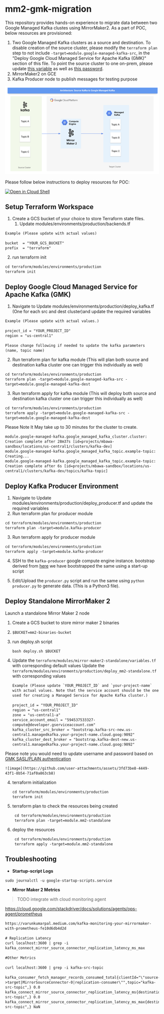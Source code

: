 # mm2-gmk-migration
This repository provides hands-on experience to migrate data between two Google Managed Kafka clustes using MirrorMaker2. As a part of POC, below resources are provisioned:
1. Two Google Managed Kafka clusters as a source and destination. To disable creation of the source cluster, please modify the `terraform plan` step to not include `-target=module.google-managed-kafka-src`, in the "Deploy Google Cloud Managed Service for Apache Kafka (GMK)" section of this file. To point the source cluster to one on-prem, please update [this variable](https://github.com/GoogleCloudPlatform/professional-services/blob/main/examples/mm2-gmk-migration/terraform/modules/environments/production/deploy_mm2-standalone.tf#L12) as well as [this password](https://github.com/GoogleCloudPlatform/professional-services/blob/main/examples/mm2-gmk-migration/terraform/modules/mirror-maker2-standalone/mm2standalone.tf#L129).
2. MirrorMaker2 on GCE
3. Kafka Producer node to publish messages for testing purpose

<img src="./static/Kafka Migration using MM2.png" alt="drawing" width="600"/>

Please follow below instructions to deploy resources for POC:

[![Open in Cloud Shell](http://gstatic.com/cloudssh/images/open-btn.svg)](https://console.cloud.google.com/cloudshell/editor?cloudshell_git_repo=https%3A%2F%2Fgithub.com%2Fmandeeptrehan%2Fmm2-gmk-migration.git)

## Setup Terraform Workspace

1. Create a GCS bucket of your choice to store Terraform state files. 
   1. Update modules/environments/production/backends.tf
```
Example (Please update with actual values)

bucket  = "YOUR_GCS_BUCKET"
prefix  = "terraform" 
```
2. run terraform init
```
cd terraform/modules/environments/production
terraform init
```

## Deploy Google Cloud Managed Service for Apache Kafka (GMK)
1. Navigate to Update modules/environments/production/deploy_kafka.tf (One for each src and dest cluster)and update the required variables
```
Example (Please update with actual values.)

project_id = "YOUR_PROJECT_ID"
region = "us-central1"

Please change following if needed to update the kafka parameters (name, topic name)
```
2. Run terraform plan for kafka module (This will plan both source and destination kafka cluster one can trigger this individually as well)
```
cd terraform/modules/environments/production
terraform plan -target=module.google-managed-kafka-src -target=module.google-managed-kafka-dest
```
3. Run terraform apply for kafka module (This will deploy both source and destination kafka cluster one can trigger this individually as well)
```
cd terraform/modules/environments/production
terraform apply -target=module.google-managed-kafka-src -target=module.google-managed-kafka-dest
```

Please Note It May take up to 30 minutes for the cluster to create.
```
module.google-managed-kafka.google_managed_kafka_cluster.cluster: Creation complete after 28m37s [id=projects/mbawa-sandbox/locations/us-central1/clusters/kafka-dev]
module.google-managed-kafka.google_managed_kafka_topic.example-topic: Creating...
module.google-managed-kafka.google_managed_kafka_topic.example-topic: Creation complete after 6s [id=projects/mbawa-sandbox/locations/us-central1/clusters/kafka-dev/topics/kafka-topic]
```

## Deploy Kafka Producer Environment
1. Navigate to Update modules/environments/production/deploy_producer.tf and update the required variables
2. Run terraform plan for producer module
```
cd terraform/modules/environments/production
terraform plan -target=module.kafka-producer
```
3. Run terraform apply for producer module
```
cd terraform/modules/environments/production
terraform apply -target=module.kafka-producer
```

4. SSH to the `kafka-producer` google compute engine instance.
bootstrap derived from [here](https://cloud.google.com/managed-service-for-apache-kafka/docs/quickstart-python)
we have bootstrapped the same using a start-up script


5. Edit/Upload the `producer.py` script and run the same using `python producer.py` to generate data. (This is a Python3 file).


## Deploy Standalone MirrorMaker 2

Launch a standalone Mirror Maker 2 node
1. Create a GCS bucket to store mirror maker 2 binaries
2.  ```
    $BUCKET=mm2-binaries-bucket
    ```
3. run deploy.sh script
    ```
    bash deploy.sh $BUCKET
    ```
4. Update the `terraform/modules/mirror-maker2-standalone/variables.tf` with corresponding default values
   Update the `terraform/modules/environments/production/deploy_mm2-standalone.tf` with corresponding values
    ```
    Example (Please update `YOUR_PROJECT_ID` and `your-project-name` with actual values. Note that the service account should be the one used for creating a Managed Service for Apache Kafka cluster.)
    
    project_id = "YOUR_PROJECT_ID"
    region = "us-central1"
    zone = "us-central1-a"
    service_account_email = "594537533327-compute@developer.gserviceaccount.com"
    kafka_cluster_src_broker = "bootstrap.kafka-src-new.us-central1.managedkafka.your-project-name.cloud.goog:9092"
    kafka_cluster_dest_broker = "bootstrap.kafka-dest-new.us-central1.managedkafka.your-project-name.cloud.goog:9092"
    ```
Please note you would need to update username and password based on [GMK SASL/PLAIN authentication](https://cloud.google.com/managed-service-for-apache-kafka/docs/authentication-kafka#sasl-plain)

    
    ![image](https://github.com/user-attachments/assets/3fd73be8-4449-43f1-8b54-71af0a863cb8)

  

4. terraform initialization
    ```
    cd terraform/modules/environments/production
    terraform init
    ```

5. terraform plan to check the resources being created

   ```
    cd terraform/modules/environments/production
    terraform plan -target=module.mm2-standalone
   ```

6. deploy the resources
   ```
    cd terraform/modules/environments/production
    terraform apply -target=module.mm2-standalone
   ```

## Troubleshooting 

* **Startup-script Logs**
```
sudo journalctl -u google-startup-scripts.service
```

* **Mirror Maker 2 Metrics**

> TODO integrate with cloud monitoring agent 

https://cloud.google.com/stackdriver/docs/solutions/agents/ops-agent/prometheus

```
https://varunkumarpal.medium.com/kafka-monitoring-your-mirrormaker-with-prometheus-fe10d6db4d2d

# Replication Latency 
curl localhost:3600 | grep -i kafka_connect_mirror_source_connector_replication_latency_ms_max

#Other Metrics

curl localhost:3600 | grep -i kafka-src-topic

kafka_consumer_fetch_manager_records_consumed_total{clientId="\"source->target|MirrorSourceConnector-0|replication-consumer\"",topic="kafka-src-topic",} 0.0
kafka_connect_mirror_source_connector_replication_latency_ms{destination="target",partition="0",topic="source.kafka-src-topic",} 0.0
kafka_connect_mirror_source_connector_replication_latency_ms_max{destination="target",partition="1",topic="source.kafka-src-topic",} NaN
```
